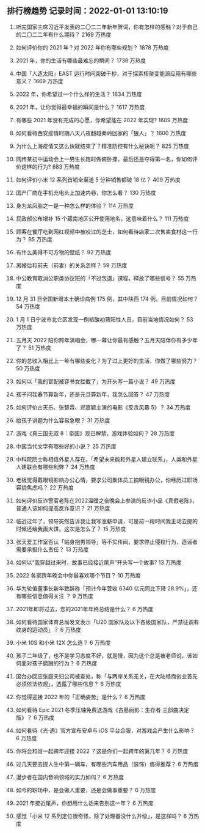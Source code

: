 
## 排行榜趋势 记录时间：2022-01-01 13:10:19
  
  1. 听完国家主席习近平发表的二〇二二年新年贺词，你有怎样的感触？对于自己的二〇二二年有什么期待？ 2169 万热度
    
  2. 如何评价你的 2021 年？对 2022 年你有哪些规划？ 1878 万热度
    
  3. 2021 年，你的生活有哪些最难忘的瞬间？ 1738 万热度
    
  4. 中国「人造太阳」EAST 运行时间突破千秒，对于探索核聚变能源应用有哪些意义？ 1669 万热度
    
  5. 2022 年，你希望过一个什么样的生活？ 1634 万热度
    
  6. 2021 年，让你觉得最幸福的瞬间是什么？ 1617 万热度
    
  7. 有哪些 2021 年没有完成的心愿，你希望能在 2022 年实现? 1609 万热度
    
  8. 如何看待西安疫情时期八天八夜翻越秦岭回家的「狠人」？ 1600 万热度
    
  9. 为什么上海疫情又这么快就结束了？精准防控有什么秘诀呢？ 825 万热度
    
  10. 网传某初中运动会上一男生长跑时做俯卧撑，最后还是夺得第一名，你如何评价这样的行为? 683 万热度
    
  11. 如何评价小米 12 系列首销全渠道 5 分钟销售额破 18 亿？ 409 万热度
    
  12. 国产厂商在手机充电头上加速内卷，你怎么看？ 130 万热度
    
  13. 身为龙凤胎之一是一种怎么样的体验？ 114 万热度
    
  14. 民政部公布增补 15 个藏南地区公开使用地名，这意味着什么？ 111 万热度
    
  15. 顾客在餐厅吃到网红视频中被咬过的芝士，如何看待店家二次售卖食材这一行为？ 95 万热度
    
  16. 有什么美得不可方物的壁纸？ 92 万热度
    
  17. 离婚后和前夫（前妻）的关系怎样？ 59 万热度
    
  18. 中公教育取消公职类协议班的「不过包退」课程，释放了哪些信号？ 55 万热度
    
  19. 12 月 31 日全国新增本土确诊病例 175 例，其中陕西  174 例，目前情况如何？ 54 万热度
    
  20. 1 月 1 日宁波市北仑区发现一例核酸初筛阳性人员，目前当地情况如何？ 53 万热度
    
  21. 五月天 2022 陪你跨年演唱会，哪一幕让你最有感触？五月天陪伴你有多少年了？ 51 万热度
    
  22. 你的总收入相比上一年有哪些变化？为了过上更好的生活，你做了哪些努力？ 50 万热度
    
  23. 如何以「我的官配被穿书女拦截了」为开头写一篇小说？ 49 万热度
    
  24. 孩子问我春节算新年，还是元旦算新年，我怎么回答？ 47 万热度
    
  25. 如何评价古天乐、张智霖、郑嘉颖主演的电影《反贪风暴 5》？ 34 万热度
    
  26. 给孩子讲题为什么容易急眼？ 31 万热度
    
  27. 游戏《真三国无双 8：帝国》现已解禁，游戏体验如何？ 28 万热度
    
  28. 中国当代文学有哪些好的小说？ 25 万热度
    
  29. 中科院院士称相信外星人存在，「希望未来能和外星人建立联系」，人类和外星人建联会有哪些利弊？ 24 万热度
    
  30. 老板觉得戴眼镜影响办公心情，要求公司集体员工摘眼镜办公，你经历过职场容貌焦虑吗？ 22 万热度
    
  31. 如何评价反诈警官老陈在2022温暖之夜晚会上参演的反诈小品《真假老陈》，普通人该如何提高反诈意识？ 21 万热度
    
  32. 临近过年了，领导突然告诉我让我写涨薪申请，可是前一段时间我主动去提的时候还给我画大饼。这次是怎么了？ 15 万热度
    
  33. 张天爱工作室否认「贴身抱男领导」等不实传闻，要求停止侵权行为，造谣者需要承担什么责任？ 13 万热度
    
  34. 如何以“我穿越过来时，故事已经接近尾声”开头写一个故事? 13 万热度
    
  35. 2022 各家跨年晚会中你最喜欢哪个节目？ 10 万热度
    
  36. 华为轮值董事长新年致辞称「预计今年营收 6340 亿元同比下降 28.9%」，还有哪些信息值得关注 ？ 9 万热度
    
  37. 2021年即将过去，您的2021年年终总结是什么？ 6 万热度
    
  38. 如何看待国家体育总局发文表示「U20 国家队及以下各级国家队，严禁征调有纹身的运动员」？ 6 万热度
    
  39. 小米 10S 和小米 12X 怎么选？ 6 万热度
    
  40. 孩子二年级了，也不是学习态度不好，就是慢，因为这个总是被老师说，该如何面对孩子磨蹭的行为？ 6 万热度
    
  41. 国台办回应张庭夫妇公司被查处，称「与两岸关系无关，在大陆经商创业首先必须依法依规」，透露了哪些信息？ 6 万热度
    
  42. 你觉得迎接 2022 年的「正确姿势」是什么？ 6 万热度
    
  43. 如何看待 Epic 2021 冬季压轴免费送游戏《古墓丽影：生存者 三部曲决定版》？ 6 万热度
    
  44. 如何看待《光·遇》官方宣布安卓与 iOS 平台合服，对游戏会产生什么影响？ 6 万热度
    
  45. 你将会和谁一起跨年迎接 2022 ？这是你们一起跨年的第几年？ 6 万热度
    
  46. 过几天要去提人生中第一辆车，有哪些汽车用品（装饰）值得推荐？ 6 万热度
    
  47. 漫步者在国内音响领域的实力如何？ 6 万热度
    
  48. 如今的职场中，是会做人重要，还是会做事重要？ 6 万热度
    
  49. 2021 年接近尾声，你想用什么话来告别这一年？ 6 万热度
    
  50. 感觉「小米 12 系列定位很奇怪，除了处理器没什么升级」，是这样吗？ 6 万热度
    